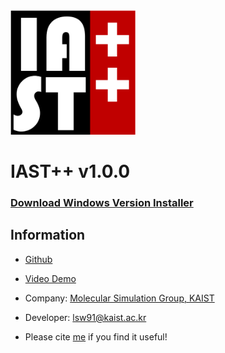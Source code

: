 <img src="images/Logo4.png" width="200">

# IAST++ v1.0.0

### [Download Windows Version Installer](https://github.com/Sangwon91/IASTpp/releases/download/v1.0.0/iastpp_1.0.0_windows_installer.exe)

## Information
* [Github](https://github.com/Sangwon91/IASTpp)
* [Video Demo](https://youtu.be/btTVnobOeWo)
* Company: [Molecular Simulation Group, KAIST](http://molsim.kaist.ac.kr)
* Developer: lsw91@kaist.ac.kr

* Please cite [me](https://link.springer.com/article/10.1007%2Fs11814-017-0269-9) if you find it useful!
